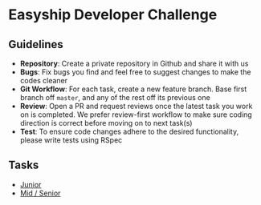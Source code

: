 # Easyship Developer Challenge
## Guidelines

- **Repository**: Create a private repository in Github and share it with us
- **Bugs**: Fix bugs you find and feel free to suggest changes to make the codes cleaner
- **Git Workflow**: For each task, create a new feature branch. Base first branch off `master`, and any of the rest off its previous one
- **Review**: Open a PR and request reviews once the latest task you work on is completed. We prefer review-first workflow to make sure coding direction is correct before moving on to next task(s)
- **Test**: To ensure code changes adhere to the desired functionality, please write tests using RSpec

## Tasks

- [Junior](junior_tasks.md)
- [Mid / Senior](mid_senior_tasks.md)
